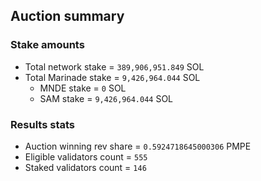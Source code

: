 ## Auction summary

### Stake amounts
- Total network stake = `389,906,951.849` SOL
- Total Marinade stake = `9,426,964.044` SOL
  - MNDE stake = `0` SOL
  - SAM stake = `9,426,964.044` SOL

### Results stats
- Auction winning rev share = `0.5924718645000306` PMPE
- Eligible validators count = `555`
- Staked validators count = `146`
